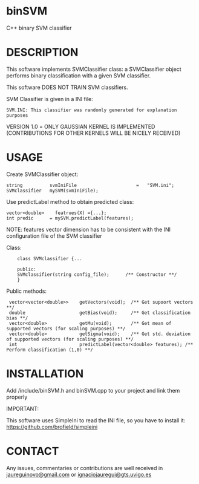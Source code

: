# binSVM

C++ binary SVM classifier

# DESCRIPTION

This software implements SVMClassifier class: a SVMClassifier object performs binary classification with a given SVM classifier.

This software DOES NOT TRAIN SVM classifiers.

SVM Classifier is given in a INI file:

    SVM.INI: This classifier was randomly generated for explanation purposes

VERSION 1.0 = ONLY GAUSSIAN KERNEL IS IMPLEMENTED (CONTRIBUTIONS FOR OTHER KERNELS WILL BE NICELY RECEIVED)

# USAGE

Create SVMClassifier object:

    string          svmIniFile                      =   "SVM.ini";
    SVMclassifier   mySVM(svmIniFile);
    
Use predictLabel method to obtain predicted class:

    vector<double>    featrues(X) ={...};
    int predic      = mySVM.predictLabel(features);
    
NOTE: features vector dimension has to be consistent with the INI configuration file of the SVM classifier

Class:

        class SVMclassifier {...
        
        public:
        SVMclassifier(string config_file);      /** Constructor **/
        }
   
Public methods:
        
     vector<vector<double>>    getVectors(void);  /** Get supoort vectors **/
     double                    getBias(void);     /** Get classification bias **/
     vector<double>            getMu(void);       /** Get mean of supported vectors (for scaling purposes) **/
     vector<double>            getSigma(void);    /** Get std. deviation of supported vectors (for scaling purposes) **/
     int                       predictLabel(vector<double> features); /** Perform classification (1,0) **/
 
# INSTALLATION

Add /include/binSVM.h and binSVM.cpp to your project and link them properly

IMPORTANT:

This software uses SimpleIni to read the INI file, so you have to install it: https://github.com/brofield/simpleini

# CONTACT

Any issues, commentaries or contributions are well received in jaureguinovo@gmail.com or ignaciojauregui@gts.uvigo.es
